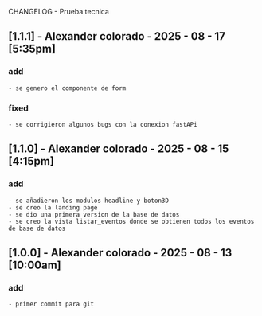 CHANGELOG - Prueba tecnica

## [1.1.1] - Alexander colorado - 2025 - 08 - 17 [5:35pm]

### add
    - se genero el componente de form

### fixed 
    - se corrigieron algunos bugs con la conexion fastAPi



## [1.1.0] - Alexander colorado - 2025 - 08 - 15 [4:15pm]

### add
    - se añadieron los modulos headline y boton3D
    - se creo la landing page
    - se dio una primera version de la base de datos
    - se creo la vista listar_eventos donde se obtienen todos los eventos de base de datos


## [1.0.0] - Alexander colorado - 2025 - 08 - 13 [10:00am]

### add
    - primer commit para git
